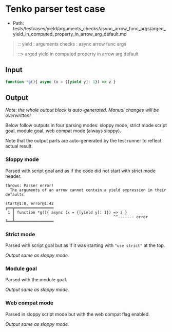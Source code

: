 # Tenko parser test case

- Path: tests/testcases/yield/arguments_checks/async_arrow_func_args/arged_yield_in_computed_property_in_arrow_arg_default.md

> :: yield : arguments checks : async arrow func args
>
> ::> arged yield in computed property in arrow arg default

## Input


`````js
function *g(){ async (x = {[yield y]: 1}) => z }
`````

## Output

_Note: the whole output block is auto-generated. Manual changes will be overwritten!_

Below follow outputs in four parsing modes: sloppy mode, strict mode script goal, module goal, web compat mode (always sloppy).

Note that the output parts are auto-generated by the test runner to reflect actual result.

### Sloppy mode

Parsed with script goal and as if the code did not start with strict mode header.

`````
throws: Parser error!
  The arguments of an arrow cannot contain a yield expression in their defaults

start@1:0, error@1:42
╔══╦═════════════════
 1 ║ function *g(){ async (x = {[yield y]: 1}) => z }
   ║                                           ^^------- error
╚══╩═════════════════

`````

### Strict mode

Parsed with script goal but as if it was starting with `"use strict"` at the top.

_Output same as sloppy mode._

### Module goal

Parsed with the module goal.

_Output same as sloppy mode._

### Web compat mode

Parsed in sloppy script mode but with the web compat flag enabled.

_Output same as sloppy mode._
